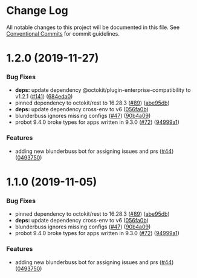 # Change Log

All notable changes to this project will be documented in this file.
See [Conventional Commits](https://conventionalcommits.org) for commit guidelines.

# 1.2.0 (2019-11-27)


### Bug Fixes

* **deps:** update dependency @octokit/plugin-enterprise-compatibility to v1.2.1 ([#141](https://github.com/googleapis/repo-automation-bots/issues/141)) ([684eda0](https://github.com/googleapis/repo-automation-bots/commit/684eda073af839099858ccb9c89db43ee70ea579))
* pinned dependency to octokit/rest to 16.28.3 ([#89](https://github.com/googleapis/repo-automation-bots/issues/89)) ([abe95db](https://github.com/googleapis/repo-automation-bots/commit/abe95dbd34e573336530c0d413ac925b2d084b2a))
* **deps:** update dependency cross-env to v6 ([056fa0b](https://github.com/googleapis/repo-automation-bots/commit/056fa0b1316d20d1cfcf57a9fcaef6a22a55fb66))
* blunderbuss ignores missing configs ([#47](https://github.com/googleapis/repo-automation-bots/issues/47)) ([90b4a09](https://github.com/googleapis/repo-automation-bots/commit/90b4a099e2a260948f61793f9e180498b186c403))
* probot 9.4.0 broke types for apps written in 9.3.0 ([#72](https://github.com/googleapis/repo-automation-bots/issues/72)) ([94999a1](https://github.com/googleapis/repo-automation-bots/commit/94999a1cc9e47380b91a301102aff92dc2b5b6ed))


### Features

* adding new blunderbuss bot for assigning issues and prs ([#44](https://github.com/googleapis/repo-automation-bots/issues/44)) ([0493750](https://github.com/googleapis/repo-automation-bots/commit/0493750f5b612690fdfc992c24517369ce4677c2))





# 1.1.0 (2019-11-05)


### Bug Fixes

* pinned dependency to octokit/rest to 16.28.3 ([#89](https://github.com/googleapis/repo-automation-bots/issues/89)) ([abe95db](https://github.com/googleapis/repo-automation-bots/commit/abe95dbd34e573336530c0d413ac925b2d084b2a))
* **deps:** update dependency cross-env to v6 ([056fa0b](https://github.com/googleapis/repo-automation-bots/commit/056fa0b1316d20d1cfcf57a9fcaef6a22a55fb66))
* blunderbuss ignores missing configs ([#47](https://github.com/googleapis/repo-automation-bots/issues/47)) ([90b4a09](https://github.com/googleapis/repo-automation-bots/commit/90b4a099e2a260948f61793f9e180498b186c403))
* probot 9.4.0 broke types for apps written in 9.3.0 ([#72](https://github.com/googleapis/repo-automation-bots/issues/72)) ([94999a1](https://github.com/googleapis/repo-automation-bots/commit/94999a1cc9e47380b91a301102aff92dc2b5b6ed))


### Features

* adding new blunderbuss bot for assigning issues and prs ([#44](https://github.com/googleapis/repo-automation-bots/issues/44)) ([0493750](https://github.com/googleapis/repo-automation-bots/commit/0493750f5b612690fdfc992c24517369ce4677c2))

